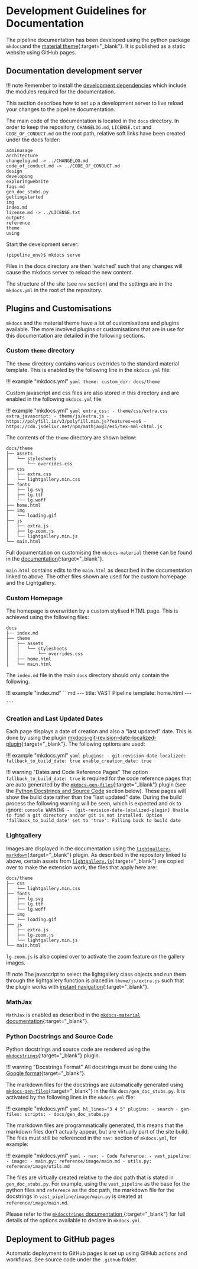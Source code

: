 # Development Guidelines for Documentation

The pipeline documentation has been developed using the python package `mkdocs`and the [material theme](https://squidfunk.github.io/mkdocs-material/){:target="_blank"}. It is published as a static website using GitHub pages.

## Documentation development server

!!! note
    Remember to install the [development dependencies](localdevenv.md) which include the modules required for the documentation.

This section describes how to set up a development server to live reload your changes to the pipeline documentation.

The main code of the documentation is located in the `docs` directory. In order to keep the repository, `CHANGELOG.md`, `LICENSE.txt` and `CODE_OF_CONDUCT.md` on the root path, relative soft links have been created under the docs folder:

```console
adminusage
architecture
changelog.md -> ../CHANGELOG.md
code_of_conduct.md -> ../CODE_OF_CONDUCT.md
design
developing
exploringwebsite
faqs.md
gen_doc_stubs.py
gettingstarted
img
index.md
license.md -> ../LICENSE.txt
outputs
reference
theme
using
```

Start the development server:

```console
(pipeline_env)$ mkdocs serve
```

Files in the docs directory are then 'watched' such that any changes will cause the mkdocs server to reload the new content.

The structure of the site (see `nav` section) and the settings are in the `mkdocs.yml` in the root of the repository.

## Plugins and Customisations

`mkdocs` and the material theme have a lot of customisations and plugins available. The more involved plugins or customisations that are in use for this documentation are detailed in the following sections.

### Custom `theme` directory

The `theme` directory contains various overrides to the standard material template. This is enabled by the following line in the `mkdocs.yml` file:

!!! example "mkdocs.yml"
    ```yaml
    theme:
      custom_dir: docs/theme
    ```

Custom javascript and css files are also stored in this directory and are enabled in the following `mkdocs.yml` file:

!!! example "mkdocs.yml"
    ```yaml
    extra_css:
      - theme/css/extra.css
    extra_javascript:
      - theme/js/extra.js
      - https://polyfill.io/v3/polyfill.min.js?features=es6
      - https://cdn.jsdelivr.net/npm/mathjax@3/es5/tex-mml-chtml.js
    ```

The contents of the `theme` directory are shown below:

```console
docs/theme
├── assets
│   └── stylesheets
│       └── overrides.css
├── css
│   ├── extra.css
│   └── lightgallery.min.css
├── fonts
│   ├── lg.svg
│   ├── lg.ttf
│   └── lg.woff
├── home.html
├── img
│   └── loading.gif
├── js
│   ├── extra.js
│   ├── lg-zoom.js
│   └── lightgallery.min.js
└── main.html
```

Full documentation on customising the `mkdocs-material` theme can be found in the [documentation](https://squidfunk.github.io/mkdocs-material/customization/){:target="_blank"}.

`main.html` contains edits to the `main.html` as described in the documentation linked to above. The other files shown are used for the custom homepage and the Lightgallery.

### Custom Homepage

The homepage is overwritten by a custom stylised HTML page. This is achieved using the following files:

```console
docs
├── index.md
├── theme
│   ├── assets
│   │   └── stylesheets
│   │       └── overrides.css
│   ├── home.html
│   └── main.html
```

The `index.md` file in the main `docs` directory should only contain the following.

!!! example "index.md"
    ```md
    ---
    title: VAST Pipeline
    template: home.html
    ---
    
    ```

### Creation and Last Updated Dates

Each page displays a date of creation and also a "last updated" date. 
This is done by using the plugin [mkdocs-git-revision-date-localized-plugin](https://github.com/timvink/mkdocs-git-revision-date-localized-plugin){:target="_blank"}.
The following options are used:

!!! example "mkdocs.yml"
    ```yaml
    plugins:
      - git-revision-date-localized:
          fallback_to_build_date: true
          enable_creation_date: true
    ```

!!! warning "Dates and Code Reference Pages"
    The option `fallback_to_build_date: true` is required for the code reference pages that are auto generated by the [`mkdocs-gen-files`](https://oprypin.github.io/mkdocs-gen-files/){:target="_blank"} plugin (see the [Python Docstrings and Source Code](#python-docstrings-and-source-code) section below).
    These pages will show the build date rather than the "last updated" date. During the build process the following warning will be seen, which is expected and ok to ignore:
    ```console
    WARNING -  [git-revision-date-localized-plugin] Unable to find a git directory and/or git is not installed. Option 'fallback_to_build_date' set to 'true': Falling back to build date
    ```

### Lightgallery

Images are displayed in the documentation using the [`lightgallery-markdown`](https://github.com/g-provost/lightgallery-markdown){:target="_blank"} plugin.
As described in the repository linked to above, certain assets from [`lightgallery.js`](https://github.com/sachinchoolur/lightgallery.js){:target="_blank"} are copied over to make the extension work, the files that apply here are:

```console
docs/theme
├── css
│   └── lightgallery.min.css
├── fonts
│   ├── lg.svg
│   ├── lg.ttf
│   └── lg.woff
├── img
│   └── loading.gif
├── js
│   ├── extra.js
│   ├── lg-zoom.js
│   └── lightgallery.min.js
└── main.html
```

`lg-zoom.js` is also copied over to activate the zoom feature on the gallery images.

!!! note
    The javascript to select the lightgallery class objects and run them through the lightgallery function is placed in 
    `theme/js/extra.js` such that the plugin works with [instant navigation](https://squidfunk.github.io/mkdocs-material/setup/setting-up-navigation/#instant-loading){:target="_blank"}.

### MathJax

`MathJax` is enabled as described in the [`mkdocs-material` documentation](https://squidfunk.github.io/mkdocs-material/reference/mathjax/){:target="_blank"}.

### Python Docstrings and Source Code

Python docstrings and source code are rendered using the [`mkdocstrings`](https://mkdocstrings.github.io){:target="_blank"} plugin.

!!! warning "Docstrings Format"
    All docstrings must be done using the [Google format](https://sphinxcontrib-napoleon.readthedocs.io/en/latest/example_google.html){target="_blank"}.

The markdown files for the docstrings are automatically generated using [`mkdocs-gen-files`](https://oprypin.github.io/mkdocs-gen-files/){:target="_blank"} in the file `docs/gen_doc_stubs.py`.
It is activated by the following lines in the `mkdocs.yml` file:

!!! example "mkdocs.yml"
    ```yaml hl_lines="3 4 5"
    plugins:
      - search
      - gen-files:
          scripts:
          - docs/gen_doc_stubs.py
    ```

The markdown files are programmatically generated, this means that the markdown files don't actually appear, but are virtually part of the site build.
The files must still be referenced in the `nav:` section of `mkdocs.yml`, for example:

!!! example "mkdocs.yml"
    ```yaml
    - nav:
      - Code Reference:
        - vast_pipeline:
          - image:
            - main.py: reference/image/main.md
            - utils.py: reference/image/utils.md
    ```

The files are virtually created relative to the doc path that is stated in `gen_doc_stubs.py`. 
For example, using the `vast_pipeline` as the base for the python files and `reference` as the doc path, the markdown file for the docstrings in `vast_pipeline/image/main.py` is created at `reference/image/main.md`.

Please refer to the [`mkdocstrings` documentation ](https://mkdocstrings.github.io){:target="_blank"} for full details of the options available to declare in `mkdocs.yml`.

## Deployment to GitHub pages

Automatic deployment to GitHub pages is set up using GitHub actions and workflows. See source code under the `.github` folder.
